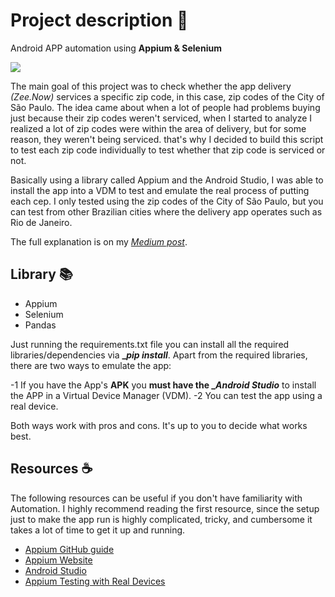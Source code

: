 # Project description 📜

Android APP automation using **Appium &amp; Selenium**

![](https://github.com/d99ss/ZNCeps/assets/24706768/b8497e83-69ad-42b5-8295-ad0d26ffaa7e)

The main goal of this project was to check whether the app delivery *(Zee.Now)* services a specific zip code, in this case, zip codes of the City of São Paulo. 
The idea came about when a lot of people had problems buying just because their zip codes weren't serviced, when I started to analyze I realized a lot of zip codes were within the area of delivery, but for some reason, they weren't being serviced. that's why I decided to build this script to test each zip code individually to test whether that zip code is serviced or not. 

Basically using a library called Appium and the Android Studio, I was able to install the app into a VDM to test and emulate the real process of putting each cep.
I only tested using the zip codes of the City of São Paulo, but you can test from other Brazilian cities where the delivery app operates such as Rio de Janeiro.

The full explanation is on my *[Medium post](https://img.shields.io/badge/Medium-12100E?style=for-the-badge&logo=medium&logoColor=white
)*.

## Library 📚 

- Appium
- Selenium 
- Pandas

Just running the requirements.txt file you can install all the required libraries/dependencies via **__pip install_**. 
Apart from the required libraries, there are two ways to emulate the app:

-1  If you have the App's **APK** you **must have the __Android Studio_** to install the APP in a Virtual Device Manager (VDM).
-2 You can test the app using a real device.

  Both ways work with pros and cons. It's up to you to decide what works best.

## Resources ☕ 
The following resources can be useful if you don't have familiarity with Automation.
I highly recommend reading the first resource, since the setup just to make the app run is highly complicated, tricky, and cumbersome it takes a lot of time to get it up and running.

 - [Appium GitHub guide](https://github.com/clarabez/appium)
 - [Appium Website](https://appium.io/docs/en/2.1/)
 - [Android Studio](https://developer.android.com/studio?gclid=Cj0KCQjwi7GnBhDXARIsAFLvH4m_mNywnlThdLkd5YLBdBH_UtAF7_0WE_iXmyNCnqwByrqWKjTF9BMaApc0EALw_wcB&gclsrc=aw.ds)
 -  [Appium Testing with Real Devices](https://github.com/clarabez/appium)
